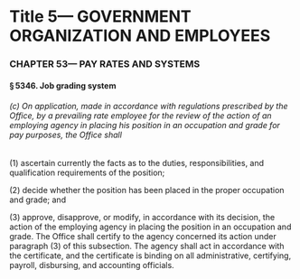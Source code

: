 
# Title 5— GOVERNMENT ORGANIZATION AND EMPLOYEES
### CHAPTER 53— PAY RATES AND SYSTEMS
#### § 5346. Job grading system
###### (c) On application, made in accordance with regulations prescribed by the Office, by a prevailing rate employee for the review of the action of an employing agency in placing his position in an occupation and grade for pay purposes, the Office shall

(1) ascertain currently the facts as to the duties, responsibilities, and qualification requirements of the position;

(2) decide whether the position has been placed in the proper occupation and grade; and

(3) approve, disapprove, or modify, in accordance with its decision, the action of the employing agency in placing the position in an occupation and grade. The Office shall certify to the agency concerned its action under paragraph (3) of this subsection. The agency shall act in accordance with the certificate, and the certificate is binding on all administrative, certifying, payroll, disbursing, and accounting officials.
